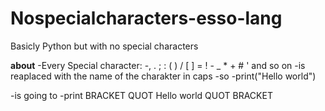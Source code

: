 # Nospecialcharacters-esso-lang
Basicly Python but with no special characters

**about**
-Every Special character:
-, . ; : ( ) / [ ] = ! - _ * + # ' and so on
-is reaplaced with the name of the charakter in caps
-so
-print("Hello world") 

-is going to
-print BRACKET QUOT Hello world QUOT BRACKET
